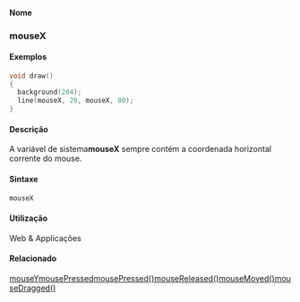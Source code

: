 
#### Nome
### mouseX

#### Exemplos

```pde
void draw() 
{ 
  background(204); 
  line(mouseX, 20, mouseX, 80); 
} 

```

#### Descrição
A variável de sistema**mouseX** sempre contém a coordenada horizontal corrente do mouse.

#### Sintaxe
```pde
mouseX

```

#### Utilização

	
Web & Applicações

#### Relacionado
[mouseY](mouseY)[mousePressed](mousePressed)[mousePressed()](mousePressed_)[mouseReleased()](mouseReleased_)[mouseMoved()](mouseMoved_)[mouseDragged()](mouseDragged_)
